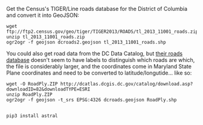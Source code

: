 Get the Census's TIGER/Line roads database for the District of Columbia and convert it into GeoJSON:

	wget ftp://ftp2.census.gov/geo/tiger/TIGER2013/ROADS/tl_2013_11001_roads.zip
	unzip tl_2013_11001_roads.zip
	ogr2ogr -f geojson dcroads2.geojson tl_2013_11001_roads.shp

You could also get road data from the DC Data Catalog, but [their roads database](http://data.dc.gov/Main_DataCatalog.aspx?id=85) doesn't seem to have labels to distinguish which roads are which, the file is considerably larger, and the coordinates come in Maryland State Plane coordinates and need to be converted to latitude/longutide... like so:

	wget -O RoadPly.ZIP http://dcatlas.dcgis.dc.gov/catalog/download.asp?downloadID=82&downloadTYPE=ESRI
	unzip RoadPly.ZIP
	ogr2ogr -f geojson -t_srs EPSG:4326 dcroads.geojson RoadPly.shp


	pip3 install astral